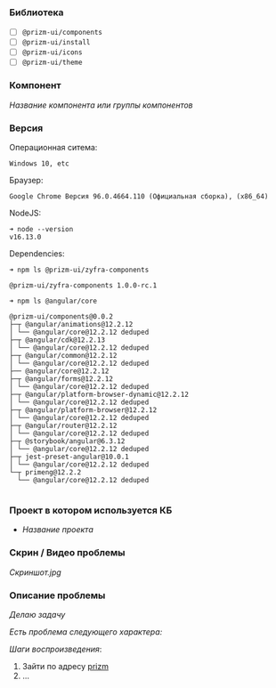 ### Библиотека

- [ ] `@prizm-ui/components`
- [ ] `@prizm-ui/install`
- [ ] `@prizm-ui/icons`
- [ ] `@prizm-ui/theme`

### Компонент

_Название компонента или группы компонентов_

### Версия

Операционная ситема:

`Windows 10, etc`

Браузер:

`Google Chrome Версия 96.0.4664.110 (Официальная сборка), (x86_64)`

NodeJS:

```
➜ node --version
v16.13.0
```

Dependencies:

```
➜ npm ls @prizm-ui/zyfra-components

@prizm-ui/zyfra-components 1.0.0-rc.1
```

```
➜ npm ls @angular/core

@prizm-ui/components@0.0.2
├─┬ @angular/animations@12.2.12
│ └── @angular/core@12.2.12 deduped
├─┬ @angular/cdk@12.2.13
│ └── @angular/core@12.2.12 deduped
├─┬ @angular/common@12.2.12
│ └── @angular/core@12.2.12 deduped
├── @angular/core@12.2.12
├─┬ @angular/forms@12.2.12
│ └── @angular/core@12.2.12 deduped
├─┬ @angular/platform-browser-dynamic@12.2.12
│ └── @angular/core@12.2.12 deduped
├─┬ @angular/platform-browser@12.2.12
│ └── @angular/core@12.2.12 deduped
├─┬ @angular/router@12.2.12
│ └── @angular/core@12.2.12 deduped
├─┬ @storybook/angular@6.3.12
│ └── @angular/core@12.2.12 deduped
├─┬ jest-preset-angular@10.0.1
│ └── @angular/core@12.2.12 deduped
└─┬ primeng@12.2.2
  └── @angular/core@12.2.12 deduped


```

### Проект в котором используется КБ

- _Название проекта_

### Скрин / Видео проблемы

_Скриншот.jpg_

### Описание проблемы

_Делаю задачу_

_Есть проблема следующего характера:_

_Шаги воспроизведения_:

1. Зайти по адресу [prizm](https://prizm.zyfra.com)
2. ...
